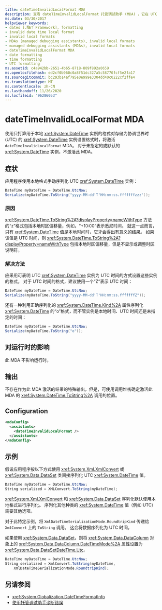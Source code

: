 ```yaml
---
title: dateTimeInvalidLocalFormat MDA
description: 查看 dateTimeInvalidLocalFormat 托管调试助手 (MDA) ，它在 UTC 存储日期时间值获取仅本地日期时间格式时被激活。
ms.date: 03/30/2017
helpviewer_keywords:
- dates [.NET Framework], formatting
- invalid date time local format
- invalid local formats
- MDAs (managed debugging assistants), invalid local formats
- managed debugging assistants (MDAs), invalid local formats
- dateTimeInvalidLocalFormat MDA
- date formatting
- time formatting
- UTC formatting
ms.assetid: c4a942bb-2651-4b65-8718-809f892a0659
ms.openlocfilehash: ed2cf0b960c0a8f51dc327a5c58770fcf5e2fa17
ms.sourcegitcommit: bc293b14af795e0e999e3304dd40c0222cf2ffe4
ms.translationtype: MT
ms.contentlocale: zh-CN
ms.lasthandoff: 11/26/2020
ms.locfileid: "96286053"
---
```

# <a name="datetimeinvalidlocalformat-mda"></a>dateTimeInvalidLocalFormat MDA

使用只打算用于本地 <xref:System.DateTime> 实例的格式对存储为协调世界时 (UTC) 的 <xref:System.DateTime> 实例设置格式时，将激活 `dateTimeInvalidLocalFormat` MDA。 对于未指定的或默认的 <xref:System.DateTime> 实例，不激活此 MDA。  
  
## <a name="symptom"></a>症状  

 应用程序使用本地格式手动序列化 UTC <xref:System.DateTime> 实例：  
  
```csharp
DateTime myDateTime = DateTime.UtcNow;  
Serialize(myDateTime.ToString("yyyy-MM-dd'T'HH:mm:ss.fffffffzzz"));  
```  
  
### <a name="cause"></a>原因  

 <xref:System.DateTime.ToString%2A?displayProperty=nameWithType> 方法的“z”格式包括本地时区偏移量，例如，“+10:00”表示悉尼时间。 就这一点而言，只有 <xref:System.DateTime> 值是本地时间时，它才会得出有意义的结果。 如果该值是 UTC 时间，则 <xref:System.DateTime.ToString%2A?displayProperty=nameWithType> 包括本地时区偏移量，但是不显示或调整时区说明符。  
  
### <a name="resolution"></a>解决方法  

 应采用可表明 UTC <xref:System.DateTime> 实例为 UTC 时间的方式设置这些实例的格式。 对于 UTC 时间的格式，建议使用一个“Z”表示 UTC 时间：  
  
```csharp
DateTime myDateTime = DateTime.UtcNow;  
Serialize(myDateTime.ToString("yyyy-MM-dd'T'HH:mm:ss.fffffffZ"));  
```  
  
 还有一种利用正确序列化的 <xref:System.DateTime.Kind%2A> 属性序列化 <xref:System.DateTime> 的“o”格式，而不管实例是本地时间、UTC 时间还是未指定的时间：  
  
```csharp
DateTime myDateTime = DateTime.UtcNow;  
Serialize(myDateTime.ToString("o"));  
```  
  
## <a name="effect-on-the-runtime"></a>对运行时的影响  

 此 MDA 不影响运行时。  
  
## <a name="output"></a>输出  

 不存在作为此 MDA 激活的结果的特殊输出。但是，可使用调用堆栈确定激活此 MDA 的 <xref:System.DateTime.ToString%2A> 调用的位置。  
  
## <a name="configuration"></a>Configuration  
  
```xml  
<mdaConfig>  
  <assistants>  
    <dateTimeInvalidLocalFormat />  
  </assistants>  
</mdaConfig>  
```  
  
## <a name="example"></a>示例  

 假设应用程序按以下方式使用 <xref:System.Xml.XmlConvert> 或 <xref:System.Data.DataSet> 类间接序列化 UTC <xref:System.DateTime> 值。  
  
```csharp
DateTime myDateTime = DateTime.UtcNow;  
String serialized = XMLConvert.ToString(myDateTime);  
```  
  
 <xref:System.Xml.XmlConvert> 和 <xref:System.Data.DataSet> 序列化默认使用本地格式进行序列化。 序列化其他种类的 <xref:System.DateTime> 值（例如 UTC）需要其他选项。  
  
 对于此特定示例，将 `XmlDateTimeSerializationMode.RoundtripKind` 传递给 `XmlConvert` 上的 `ToString` 调用。 这会将数据序列化为 UTC 时间。  
  
 如果使用 <xref:System.Data.DataSet>，则将 <xref:System.Data.DataColumn> 对象上的 <xref:System.Data.DataColumn.DateTimeMode%2A> 属性设置为 <xref:System.Data.DataSetDateTime.Utc>。  
  
```csharp
DateTime myDateTime = DateTime.UtcNow;  
String serialized = XmlConvert.ToString(myDateTime,
    XmlDateTimeSerializationMode.RoundtripKind);  
```  
  
## <a name="see-also"></a>另请参阅

- <xref:System.Globalization.DateTimeFormatInfo>
- [使用托管调试助手诊断错误](diagnosing-errors-with-managed-debugging-assistants.md)
